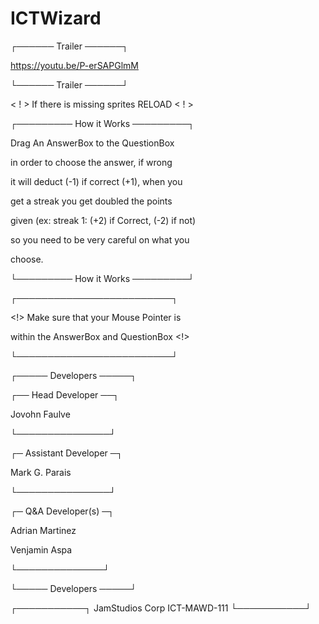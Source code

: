 # ICTWizard
┌────── Trailer ──────┐

https://youtu.be/P-erSAPGlmM

└────── Trailer ──────┘

< ! > If there is missing sprites RELOAD < ! >

┌───────── How it Works ─────────┐

Drag An AnswerBox to the QuestionBox

in order to choose the answer, if wrong

it will deduct (-1) if correct (+1), when you

get a streak you get doubled the points

given (ex: streak 1: (+2) if Correct, (-2) if not)

so you need to be very careful on what you

choose.

└───────── How it Works ─────────┘

┌─────────────────────────┐

<!> Make sure that your Mouse Pointer is 

within the AnswerBox and QuestionBox <!> 

└─────────────────────────┘

┌───── Developers ─────┐

   ┌── Head Developer ──┐
   
Jovohn Faulve
          
   └───────────────┘
   
   ┌─ Assistant Developer ─┐
   
Mark G. Parais
            
   └───────────────┘
   
┌─ Q&A Developer(s) ─┐
     
Adrian Martinez
             
Venjamin Aspa
             
└──────────────┘
     
└───── Developers ─────┘

┌───────────┐
JamStudios Corp
ICT-MAWD-111
└───────────┘

